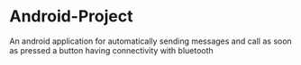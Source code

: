 Android-Project
===============

An android application for automatically sending messages and call as soon as pressed a button having connectivity with bluetooth
